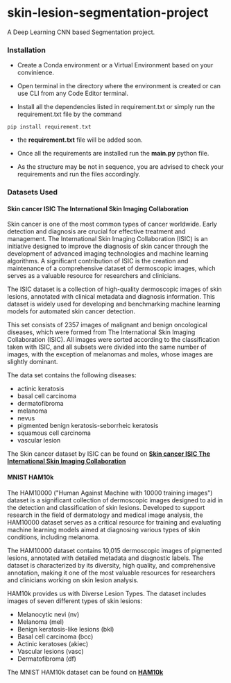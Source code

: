 # skin-lesion-segmentation-project
A  Deep Learning CNN based Segmentation project.

### Installation
- Create a Conda environment or a Virtual Environment based on your convinience.

- Open terminal in the directory where the environment is created or can use CLI from any Code Editor terminal.

- Install all the dependencies listed in requirement.txt or simply run the requirement.txt file by the command 

```
pip install requirement.txt
```

- the **requirement.txt** file will be added soon.

- Once all the requirements are installed run the **main.py** python file.

- As the structure may be not in sequence, you are advised to check your requirements and run the files accordingly.

### Datasets Used

#### Skin cancer ISIC The International Skin Imaging Collaboration 

Skin cancer is one of the most common types of cancer worldwide. Early detection and diagnosis are crucial for effective treatment and management. The International Skin Imaging Collaboration (ISIC) is an initiative designed to improve the diagnosis of skin cancer through the development of advanced imaging technologies and machine learning algorithms. A significant contribution of ISIC is the creation and maintenance of a comprehensive dataset of dermoscopic images, which serves as a valuable resource for researchers and clinicians.

The ISIC dataset is a collection of high-quality dermoscopic images of skin lesions, annotated with clinical metadata and diagnosis information. This dataset is widely used for developing and benchmarking machine learning models for automated skin cancer detection.

This set consists of 2357 images of malignant and benign oncological diseases, which were formed from The International Skin Imaging Collaboration (ISIC). All images were sorted according to the classification taken with ISIC, and all subsets were divided into the same number of images, with the exception of melanomas and moles, whose images are slightly dominant.

The data set contains the following diseases:

- actinic keratosis
- basal cell carcinoma
- dermatofibroma
- melanoma
- nevus
- pigmented benign keratosis-seborrheic keratosis
- squamous cell carcinoma
- vascular lesion

The Skin cancer dataset by ISIC can be found on [**Skin cancer ISIC The International Skin Imaging Collaboration**](https://www.kaggle.com/datasets/nodoubttome/skin-cancer9-classesisic/)

#### MNIST HAM10k

The HAM10000 ("Human Against Machine with 10000 training images") dataset is a significant collection of dermoscopic images designed to aid in the detection and classification of skin lesions. Developed to support research in the field of dermatology and medical image analysis, the HAM10000 dataset serves as a critical resource for training and evaluating machine learning models aimed at diagnosing various types of skin conditions, including melanoma.

The HAM10000 dataset contains 10,015 dermoscopic images of pigmented lesions, annotated with detailed metadata and diagnostic labels. The dataset is characterized by its diversity, high quality, and comprehensive annotation, making it one of the most valuable resources for researchers and clinicians working on skin lesion analysis.

HAM10k provides us with Diverse Lesion Types. The dataset includes images of seven different types of skin lesions:

- Melanocytic nevi (nv)
- Melanoma (mel)
- Benign keratosis-like lesions (bkl)
- Basal cell carcinoma (bcc)
- Actinic keratoses (akiec)
- Vascular lesions (vasc)
- Dermatofibroma (df)

The MNIST HAM10k dataset can be found on [**HAM10k**](https://www.kaggle.com/datasets/kmader/skin-cancer-mnist-ham10000/)
